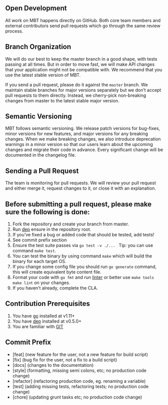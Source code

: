 ## Open Development

All work on MBT happens directly on GitHub. 
Both core team members and external contributors send pull requests which go through the same review process.


## Branch Organization

We will do our best to keep the master branch in a good shape, with tests passing at all times. 
But in order to move fast, we will make API changes that your application might not be compatible with. 
We recommend that you use the latest stable version of MBT.

If you send a pull request, please do it against the `master` branch. 
We maintain stable branches for major versions separately but we don’t accept pull requests to them directly. 
Instead, we cherry-pick non-breaking changes from master to the latest stable major version.


## Semantic Versioning

MBT follows semantic versioning. 
We release patch versions for bug-fixes, minor versions for new features, and major versions for any breaking changes. 
When we make breaking changes, we also introduce deprecation warnings in a minor version 
so that our users learn about the upcoming changes and migrate their code in advance.
Every significant change will be documented in the changelog file.


## Sending a Pull Request

The team is monitoring for pull requests. We will review your pull request and either merge it, 
request changes to it, or close it with an explanation. 


## Before submitting a pull request, please make sure the following is done:

1. Fork the repository and create your branch from master.
2. Run [dep](https://github.com/golang/dep) ensure in the repository root.
3. If you’ve fixed a bug or added code that should be tested, add tests!
4. See commit prefix section
5. Ensure the test suite passes via `go test -v ./... ` Tip: you can use command `make test`.
6. You can test the binary by using command `make` which will build the binary for each target OS.
7. If you change some config file you should run `go generate` command, this will create equivalent byte content file. 
8. Format your code with `go fmt` and run [linter](https://github.com/golang/lint) or better use `make tools` `make lint` on your changes.
9. If you haven’t already, complete the CLA.


## Contribution Prerequisites

1. You have [go](https://golang.org/dl/) installed at v1.11+
2. You have [dep](https://github.com/golang/dep) installed at v0.5.0+
3. You are familiar with [GIT](https://git-scm.com/) 

## Commit Prefix

- [feat] (new feature for the user, not a new feature for build script)
- [fix] (bug fix for the user, not a fix to a build script)
- [docs] (changes to the documentation)
- [style] (formatting, missing semi colons, etc; no production code change)
- [refactor] (refactoring production code, eg. renaming a variable)
- [test] (adding missing tests, refactoring tests; no production code change)
- [chore] (updating grunt tasks etc; no production code change)
